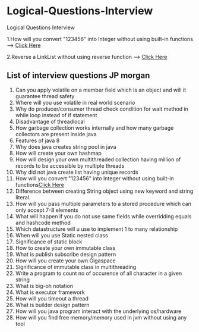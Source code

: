 # Logical-Questions-Interview
Logical Questions Interview

1.How will you convert "123456" into Integer without using built-in functions
  --> [Click Here](IntToNum.java)

2.Reverse a LinkList without using reverse function
  --> [Click Here](RevLinkList.java)
  
## List of interview questions JP morgan
1.	Can you apply volatile on a member field which is an object and will it guarantee thread safety
2.	Where will you use volatile in real world scenario
3.	Why do producer/consumer thread check condition for wait method in while loop instead of if statement
4.	Disadvantage of threadlocal
5.	How garbage collection works internally and how many garbage collectors are present inside java
6.	Features of java 8
7.	Why does java creates string pool in java
8.	How will create your own hashmap
9.	How will design your own multithreaded collection having million of records to be accessible by multiple threads
10.	Why did not java create list having unique records
11.	How will you convert "123456" into Integer without using built-in functions[Click Here](IntToNum.java)
12.	Difference between creating String object using new keyword and string literal.
13.	How will you pass multiple parameters to a stored procedure which can only accept 7-8 elements
14.	What will happen if you do not use same fields while overridding equals and hashcode method
15.	Which datastructure will u use to implement 1 to many relationship
16.	When will you use Static nested class
17.	Significance of static block
18.	How to create your own immutable class
19.	What is publish subscribe design pattern
20.	How will you create your own Gigaspace
21.	Significance of immutable class in multithreading
22.	Write a program to count no of occurence of all character in a given string
23.	What is big-oh notation
24.	What is executor framework 
25.	How will you timeout a thread
26.	What is builder design pattern
27.	How will you java program interact with the underlying os/hardware
28.	How will you find free memory/memory used in jvm without using any tool
